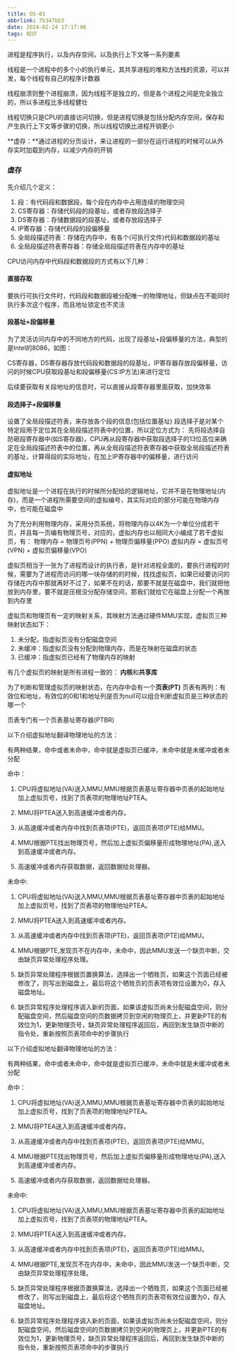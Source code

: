 ```yaml
---
title: OS-01
abbrlink: 7b347bb3
date: 2024-02-24 17:17:06
tags: 知识
---
```


进程是程序执行，以及内存空间，以及执行上下文等一系列要素

线程是一个进程中的多个小的执行单元，其共享进程的堆和方法栈的资源，可以并发，每个线程有自己的程序计数器

线程崩溃则整个进程崩溃，因为线程不是独立的，但是各个进程之间是完全独立的，所以多进程比多线程健壮

线程切换只是CPU的直接访问切换，但是进程切换是包括分配内存空间，保存和产生执行上下文等步骤的切换，所以线程切换比进程开销更小

**虚存：**通过进程的分页设计，来让进程的一部分在运行进程的时候可以从外存实时加载到内存，以减少内存的开销

### 虚存

先介绍几个定义：

1. 段：有代码段和数据段，每个段在内存中占用连续的物理空间
2. CS寄存器：存储代码段的段基址，或者存放段选择子
3. DS寄存器：存储数据段的段基址，或者存放段选择子
4. IP寄存器：存储代码段的段偏移量
5. 全局段描述符表：存储在内存中，有各个(可执行文件)代码和数据段的基址
6. 全局段描述符表寄存器：存储全局段描述符表在内存中的基址

CPU访问内存中代码段和数据段的方式有以下几种：

#### 直接存取

要执行可执行文件时，代码段和数据段被分配唯一的物理地址，但缺点在不能同时执行多次这个程序，而且地址锁定也不灵活

#### 段基址+段偏移量

为了灵活访问内存中的不同地方的代码，出现了段基址+段偏移量的方法，典型的是Intel的8086，如图：

CS寄存器，DS寄存器存放代码段和数据段的段基址，IP寄存器存放段偏移量，访问的时候CPU获取段基址和段偏移量(CS:IP方法)来进行定位

后续要获取有关段地址的信息时，可以直接从段寄存器里面获取，加快效率

#### 段选择子+段偏移量

设置了全局段描述符表，来存放各个段的信息(包括位置基址)
段选择子是对某个特定段用于定位其在全局段描述符表中的位置，所以定位方式为：
先将段选择自防砸段寄存器中(如S寄存器)，CPU再从段寄存器中获取段选择子的13位高位来确定在全局段描述符表中的位置，再从全局段描述符表寄存器中获取全局段描述符表的基址，计算得段的实际地址，在加上IP寄存器中的偏移量，进行访问


#### 虚拟地址

虚拟地址是一个进程在执行的时候所分配给的逻辑地址，它并不是在物理地址(内存)，而是一个进程所需要空间的虚拟编号，其实际对应的部分可能在物理内存中，也可能在磁盘中

为了充分利用物理内存，采用分页系统，将物理内存以4K为一个单位分成若干页，并且每一页编有物理页号，对应的，虚拟内存也以相同大小编成了若干虚拟页，有：
物理内存 = 物理页号(PPN) + 物理页偏移量(PPO)
虚拟内存 = 虚拟页号(VPN) + 虚拟页偏移量(VPO)

虚拟页相当于一张为了进程而设计的执行表，是针对进程全面的，要执行进程的时候，需要为了进程而访问的哪一块存储的的时候，找找虚拟页，如果已经要访问的存储在内存中那就再好不过了，如果不在的话，那要不就是在磁盘中，我们就把他放到内存里，要不就是压根没分配存储空间，那我们就给它在磁盘上分配一个再放到内存里


虚拟页和物理页有一定的映射关系，其映射方法通过硬件MMU实现，虚拟页三种映射状态如下：

1. 未分配，指虚拟页没有分配磁盘空间
2. 未缓冲：指虚拟页没有分配到物理内存，而是在映射在磁盘的状态
3. 已缓冲：指虚拟页已经有了物理内存的映射

有几个虚拟页的映射是所有进程一致的：
**内核**和**共享库**

为了判断和管理虚拟页的映射状态，在内存中会有一个**页表(PT)**
页表有两列：有效位和地址，有效位的0和1和地址列是否为null可以组合判断虚拟页是三种状态的哪一个

页表专门有一个页表基址寄存器(PTBR)

以下介绍虚拟地址翻译物理地址的方法：

有两种结果，命中或者未命中，命中就是虚拟页已缓冲，未命中就是未缓冲或者未分配

命中：

1. CPU将虚拟地址(VA)送入MMU,MMU根据页表基址寄存器中页表的起始地址加上虚拟页号，找到了页表项的物理地址PTEA。

2. MMU将PTEA送入到高速缓冲或者内存。

3. 从高速缓冲或者内存中找到页表项(PTE)，返回页表项(PTE)给MMU。

4. MMU根据PTE找出物理页号，然后加上虚拟页偏移量形成物理地址(PA),送入到高速缓冲或者内存。

5. 高速缓冲或者内存获取数据，返回数据给处理器。

未命中:

1. CPU将虚拟地址(VA)送入MMU,MMU根据页表基址寄存器中页表的起始地址加上虚拟页号，找到了页表项的物理地址PTEA。

2. MMU将PTEA送入到高速缓冲或者内存。

3. 从高速缓冲或者内存中找到页表项(PTE)，返回页表项(PTE)给MMU。

4. MMU根据PTE,发现页不在内存中，未命中，因此MMU发送一个缺页中断，交由缺页异常处理程序处理。

5. 缺页异常处理程序根据页置换算法，选择出一个牺牲页，如果这个页面已经被修改了，则写出到磁盘上，最后将这个牺牲页的页表项有效位设置为0，存入磁盘地址。

6. 缺页异常程序处理程序调入新的页面，如果该虚拟页尚未分配磁盘空间，则分配磁盘空间，然后磁盘空间的页数据拷贝到空闲的物理页上，并更新PTE的有效位为1，更新物理页号，缺页异常处理程序返回后，再回到发生缺页中断的指令处，重新按照页表项命中的步骤执行

以下介绍虚拟地址翻译物理地址的方法：

有两种结果，命中或者未命中，命中就是虚拟页已缓冲，未命中就是未缓冲或者未分配

命中：

1. CPU将虚拟地址(VA)送入MMU,MMU根据页表基址寄存器中页表的起始地址加上虚拟页号，找到了页表项的物理地址PTEA。

2. MMU将PTEA送入到高速缓冲或者内存。

3. 从高速缓冲或者内存中找到页表项(PTE)，返回页表项(PTE)给MMU。

4. MMU根据PTE找出物理页号，然后加上虚拟页偏移量形成物理地址(PA),送入到高速缓冲或者内存。

5. 高速缓冲或者内存获取数据，返回数据给处理器。

未命中:

1. CPU将虚拟地址(VA)送入MMU,MMU根据页表基址寄存器中页表的起始地址加上虚拟页号，找到了页表项的物理地址PTEA。

2. MMU将PTEA送入到高速缓冲或者内存。

3. 从高速缓冲或者内存中找到页表项(PTE)，返回页表项(PTE)给MMU。

4. MMU根据PTE,发现页不在内存中，未命中，因此MMU发送一个缺页中断，交由缺页异常处理程序处理。

5. 缺页异常处理程序根据页置换算法，选择出一个牺牲页，如果这个页面已经被修改了，则写出到磁盘上，最后将这个牺牲页的页表项有效位设置为0，存入磁盘地址。

6. 缺页异常程序处理程序调入新的页面，如果该虚拟页尚未分配磁盘空间，则分配磁盘空间，然后磁盘空间的页数据拷贝到空闲的物理页上，并更新PTE的有效位为1，更新物理页号，缺页异常处理程序返回后，再回到发生缺页中断的指令处，重新按照页表项命中的步骤执行
